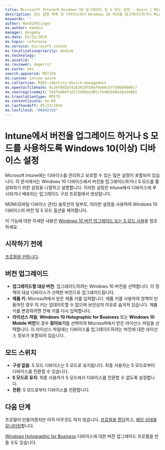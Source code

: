 ```yaml
---
title: Microsoft Intune의 Windows 10 업그레이드 및 S 모드 설정 - Azure | Microsoft Docs
description: 모든 설정 목록 및 디바이스에서 Windows 10 버전을 업그레이드하거나 Microsoft Intune에서 디바이스 구성 프로필을 사용하여 디바이스에서 S 모드를 사용하도록 설정할 때 수행할 작업을 참조하세요.
keywords: ''
author: MandiOhlinger
ms.author: mandia
manager: dougeby
ms.date: 01/22/2019
ms.topic: reference
ms.service: microsoft-intune
ms.localizationpriority: medium
ms.technology: ''
ms.assetid: ''
ms.reviewer: dagerrit
ms.suite: ems
search.appverid: MET150
ms.custom: intune-azure
ms.collection: M365-identity-device-management
ms.openlocfilehash: 9c34f683bfd16362dfb9af9a69c6f7d9b04860c7
ms.sourcegitcommit: 916fed64f3d173498a2905c7ed8d2d6416e34061
ms.translationtype: MTE75
ms.contentlocale: ko-KR
ms.lasthandoff: 05/23/2019
ms.locfileid: "66042193"
---
```

# <a name="windows-10-and-newer-device-settings-to-upgrade-editions-or-enable-s-mode-in-intune"></a>Intune에서 버전을 업그레이드 하거나 S 모드를 사용하도록 Windows 10(이상) 디바이스 설정

Microsoft Intune에는 디바이스를 관리하고 보호할 수 있는 많은 설정이 포함되어 있습니다. 이 문서에서는 Windows 10 디바이스에서 버전을 업그레이드하거나 S 모드를 활성화하기 위한 설정을 나열하고 설명합니다. 이러한 설정은 Intune에서 디바이스에 푸시되거나 배포되는 업그레이드 구성 프로필에서 생성됩니다.

MDM(모바일 디바이스 관리) 솔루션의 일부로, 이러한 설정을 사용하여 Windows 10 디바이스의 버전 및 S 모드 옵션을 제어합니다.

이 기능에 대한 자세한 내용은 [Windows 10 버전 업그레이드 또는 S 모드 사용](edition-upgrade-configure-windows-10.md)을 참조하세요.

## <a name="before-you-begin"></a>시작하기 전에

[프로필을 만듭니다](edition-upgrade-configure-windows-10.md#create-the-profile).

## <a name="edition-upgrade"></a>버전 업그레이드

- **업그레이드할 대상 버전**: 업그레이드하려는 Windows 10 버전을 선택합니다. 이 정책의 대상 디바이스가 선택한 버전으로 업그레이드됩니다.
- **제품 키**: Microsoft에서 받은 제품 키를 입력합니다. 제품 키를 사용하여 정책이 만들어진 경우 이 키는 업데이트할 수 없으며 보안상의 이유로 숨겨져 있습니다. 제품 키를 변경하려면 전체 키를 다시 입력합니다.
- **라이선스 파일**: **Windows 10 Holographic for Business** 또는 **Windows 10 Mobile 버전**의 경우 **찾아보기**를 선택하여 Microsoft에서 받은 라이선스 파일을 선택합니다. 이 라이선스 파일에는 디바이스를 업그레이드하려는 버전에 대한 라이선스 정보가 포함되어 있습니다.

## <a name="mode-switch"></a>모드 스위치

- **구성 없음**: S 모드 디바이스는 S 모드로 유지됩니다. 최종 사용자는 S 모드로부터 디바이스를 전환할 수 있습니다.
- **S 모드로 유지**: 최종 사용자가 S 모드에서 디바이스를 전환할 수 없도록 설정합니다.
- **전환**: S 모드로부터 디바이스를 전환합니다.

## <a name="next-steps"></a>다음 단계

프로필이 만들어졌지만 아직 아무것도 하지 않습니다. [프로필을 할당](device-profile-assign.md)하고, [해당 상태를 모니터링](device-profile-monitor.md)합니다.

[Windows Holographic for Business](holographic-upgrade.md) 디바이스에 대한 버전 업그레이드 프로필을 만들 수도 있습니다.
